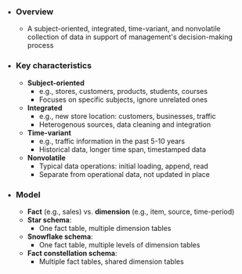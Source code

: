 - ### Overview
	- A subject-oriented, integrated, time-variant, and nonvolatile collection of data in support of management's decision-making process

- ### Key characteristics
	- **Subject-oriented**
		- e.g., stores, customers, products, students, courses
		- Focuses on specific subjects, ignore unrelated ones
	- **Integrated**
		- e.g., new store location: customers, businesses, traffic
		- Heterogenous sources, data cleaning and integration
	- **Time-variant**
		- e.g., traffic information in the past 5-10 years
		- Historical data, longer time span, timestamped data
	- **Nonvolatile**
		- Typical data operations: initial loading, append, read
		- Separate from operational data, not updated in place

- ### Model
	- **Fact** (e.g., sales) vs. **dimension** (e.g., item, source, time-period)
	- **Star schema**:
		- One fact table, multiple dimension tables
	- **Snowflake schema**:
		- One fact table, multiple levels of dimension tables
	- **Fact constellation schema**:
		- Multiple fact tables, shared dimension tables